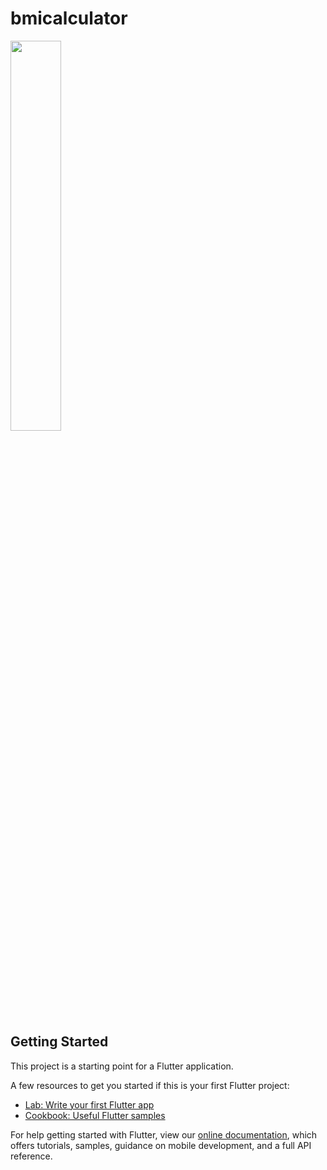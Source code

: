 # bmicalculator

<img src=https://user-images.githubusercontent.com/43213197/60587713-bea90c00-9db2-11e9-90f2-d78f08b157e2.gif width=40%>

## Getting Started

This project is a starting point for a Flutter application.

A few resources to get you started if this is your first Flutter project:

- [Lab: Write your first Flutter app](https://flutter.dev/docs/get-started/codelab)
- [Cookbook: Useful Flutter samples](https://flutter.dev/docs/cookbook)

For help getting started with Flutter, view our 
[online documentation](https://flutter.dev/docs), which offers tutorials, 
samples, guidance on mobile development, and a full API reference.
